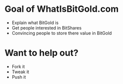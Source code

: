 # Goal of WhatIsBitGold.com

- Explain what BitGold is
- Get people interested in BitShares
- Convincing people to store there value in BitGold

# Want to help out?

- Fork it
- Tweak it
- Push it